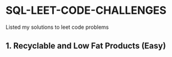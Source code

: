 # SQL-LEET-CODE-CHALLENGES<br>
Listed my solutions to leet code problems
## 1. Recyclable and Low Fat Products (Easy)


